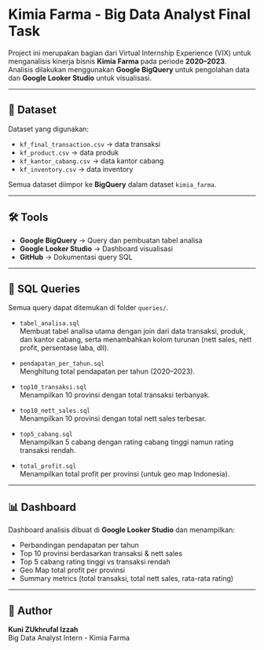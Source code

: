 # Kimia Farma - Big Data Analyst Final Task

Project ini merupakan bagian dari Virtual Internship Experience (VIX) untuk menganalisis kinerja bisnis **Kimia Farma** pada periode **2020–2023**.  
Analisis dilakukan menggunakan **Google BigQuery** untuk pengolahan data dan **Google Looker Studio** untuk visualisasi.

---

## 📂 Dataset
Dataset yang digunakan:
- `kf_final_transaction.csv` → data transaksi
- `kf_product.csv` → data produk
- `kf_kantor_cabang.csv` → data kantor cabang
- `kf_inventory.csv` → data inventory

Semua dataset diimpor ke **BigQuery** dalam dataset `kimia_farma`.

---

## 🛠️ Tools
- **Google BigQuery** → Query dan pembuatan tabel analisa
- **Google Looker Studio** → Dashboard visualisasi
- **GitHub** → Dokumentasi query SQL

---

## 📑 SQL Queries
Semua query dapat ditemukan di folder `queries/`.

- `tabel_analisa.sql`  
  Membuat tabel analisa utama dengan join dari data transaksi, produk, dan kantor cabang, serta menambahkan kolom turunan (nett sales, nett profit, persentase laba, dll).

- `pendapatan_per_tahun.sql`  
  Menghitung total pendapatan per tahun (2020–2023).

- `top10_transaksi.sql`  
  Menampilkan 10 provinsi dengan total transaksi terbanyak.

- `top10_nett_sales.sql`  
  Menampilkan 10 provinsi dengan total nett sales terbesar.

- `top5_cabang.sql`  
  Menampilkan 5 cabang dengan rating cabang tinggi namun rating transaksi rendah.

- `total_profit.sql`  
  Menampilkan total profit per provinsi (untuk geo map Indonesia).

---

## 📊 Dashboard
Dashboard analisis dibuat di **Google Looker Studio** dan menampilkan:
- Perbandingan pendapatan per tahun
- Top 10 provinsi berdasarkan transaksi & nett sales
- Top 5 cabang rating tinggi vs transaksi rendah
- Geo Map total profit per provinsi
- Summary metrics (total transaksi, total nett sales, rata-rata rating)

---

## 👤 Author
**Kuni ZUkhrufal Izzah**  
Big Data Analyst Intern - Kimia Farma

